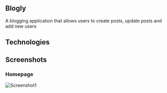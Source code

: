 ## Blogly
A blogging application that allows users to create posts, update posts and add new users

## Technologies

## Screenshots
### Homepage

![Screenshot1](https://i.imgur.com/4UjswSL.png)

